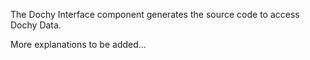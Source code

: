 The Dochy Interface component generates the source code to access Dochy Data. 

More explanations to be added...
